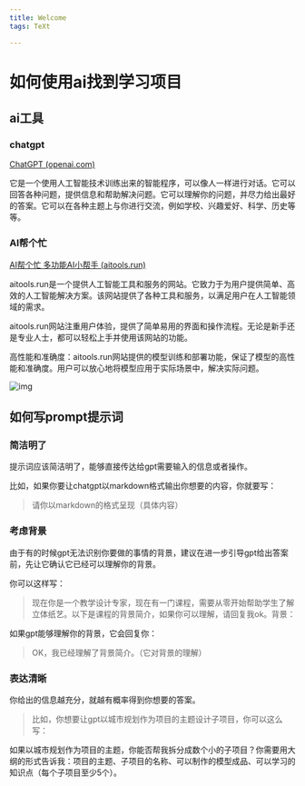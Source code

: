 ```yaml
---
title: Welcome
tags: TeXt

---
```


# 如何使用ai找到学习项目



## ai工具



### chatgpt



[ChatGPT (openai.com)](https://openai.com/chatgpt)



它是一个使用人工智能技术训练出来的智能程序，可以像人一样进行对话。它可以回答各种问题，提供信息和帮助解决问题。它可以理解你的问题，并尽力给出最好的答案。它可以在各种主题上与你进行交流，例如学校、兴趣爱好、科学、历史等等。



### AI帮个忙



[AI帮个忙 多功能AI小帮手 (aitools.run)](https://aitools.run/)



aitools.run是一个提供人工智能工具和服务的网站。它致力于为用户提供简单、高效的人工智能解决方案。该网站提供了各种工具和服务，以满足用户在人工智能领域的需求。



aitools.run网站注重用户体验，提供了简单易用的界面和操作流程。无论是新手还是专业人士，都可以轻松上手并使用该网站的功能。



高性能和准确度：aitools.run网站提供的模型训练和部署功能，保证了模型的高性能和准确度。用户可以放心地将模型应用于实际场景中，解决实际问题。



![img](http://127.0.0.1:53385/assets/image-20230904171144-cdq2lc8.png)



## 如何写prompt提示词



### 简洁明了



提示词应该简洁明了，能够直接传达给gpt需要输入的信息或者操作。



比如，如果你要让chatgpt以markdown格式输出你想要的内容，你就要写：



> 请你以markdown的格式呈现（具体内容）



### 考虑背景



由于有的时候gpt无法识别你要做的事情的背景，建议在进一步引导gpt给出答案前，先让它确认它已经可以理解你的背景。



你可以这样写：



>  现在你是一个教学设计专家，现在有一门课程，需要从零开始帮助学生了解立体纸艺。以下是课程的背景简介，如果你可以理解，请回复我ok。背景：



如果gpt能够理解你的背景，它会回复你：



> OK，我已经理解了背景简介。（它对背景的理解）



### 表达清晰



你给出的信息越充分，就越有概率得到你想要的答案。



> 比如，你想要让gpt以城市规划作为项目的主题设计子项目，你可以这么写：



如果以城市规划作为项目的主题，你能否帮我拆分成数个小的子项目？你需要用大纲的形式告诉我：项目的主题、子项目的名称、可以制作的模型成品、可以学习的知识点（每个子项目至少5个）。
